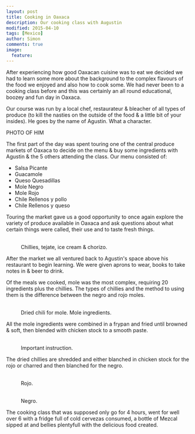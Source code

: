 ```yaml
---
layout: post
title: Cooking in Oaxaca
description: Our cooking class with Augustin
modified: 2015-04-10
tags: [Mexico]
author: Simon
comments: true
image:
  feature: 
---
```


After experiencing how good Oaxacan cuisine was to eat we decided we had to learn some more about the background to the complex flavours of the food we enjoyed and also how to cook some. We had never been to a cooking class before and this was certainly an all round educational, boozey and fun day in Oaxaca. 

Our course was run by a local chef, restaurateur & bleacher of all types of produce (to kill the nasties on the outside of the food & a little bit of your insides). He goes by the name of Agustin. What a character.

PHOTO OF HIM

The first part of the day was spent touring one of the central produce markets of Oaxaca to decide on the menu & buy some ingredients with Agustin & the 5 others attending the class. 
Our menu consisted of:

* Salsa Picante
* Guacamole
* Queso Quesadillas
* Mole Negro
* Mole Rojo
* Chile Rellenos y pollo
* Chile Rellenos y queso 

Touring the market gave us a good opportunity to once again explore the variety of produce available in Oaxaca and ask questions about what certain things were called, their use and to taste fresh things.

<figure class="half">
	<a href="../images/IMG_4870.jpg"><img src="../images/IMG_4870.jpg" alt=""></a>
	<a href="../images/IMG_4880.jpg"><img src="../images/IMG_4880.jpg" alt=""></a>
	<a href="../images/IMG_4888.jpg"><img src="../images/IMG_4888.jpg" alt=""></a>
	<a href="../images/IMG_4912.jpg"><img src="../images/IMG_4912.jpg" alt=""></a>
	<a href="../images/IMG_4935.jpg"><img src="../images/IMG_4935.jpg" alt=""></a>
	<a href="../images/IMG_4942.jpg"><img src="../images/IMG_4942.jpg" alt=""></a>
	<figcaption>Chillies, tejate, ice cream & chorizo.</figcaption>
</figure>

After the market we all ventured back to Agustin's space above his restaurant to begin learning. We were given aprons to wear, books to take notes in & beer to drink.

Of the meals we cooked, mole was the most complex, requiring 20 ingredients plus the chillies. The types of chillies and the method to using them is the difference between the negro and rojo moles.

<figure class="half">
	<a href="../images/IMG_4958.jpg"><img src="../images/IMG_4958.jpg" alt=""></a>
	<a href="../images/IMG_4969.jpg"><img src="../images/IMG_4969.jpg" alt=""></a>
	<figcaption>Dried chili for mole. Mole ingredients.</figcaption>
</figure>

All the mole ingredients were combined in a frypan and fried until browned & soft, then blended with chicken stock to a smooth paste.

<figure class="half">
	<a href="../images/IMG_4992.jpg"><img src="../images/IMG_4992.jpg" alt=""></a>
	<a href="../images/IMG_5170.jpg"><img src="../images/IMG_5170.jpg" alt=""></a>
	<figcaption>Important instruction.</figcaption>
</figure>

The dried chillies are shredded and either blanched in chicken stock for the rojo or charred and then blanched for the negro.

<figure class="half">
	<a href="../images/IMG_5052.jpg"><img src="../images/IMG_5052.jpg" alt=""></a>
	<a href="../images/IMG_5066.jpg"><img src="../images/IMG_5066.jpg" alt=""></a>
	<figcaption>Rojo.</figcaption>
</figure>
<figure class="half">
	<a href="../images/IMG_5122.jpg"><img src="../images/IMG_5122.jpg" alt=""></a>
	<a href="../images/IMG_5139.jpg"><img src="../images/IMG_5139.jpg" alt=""></a>
	<figcaption>Negro.</figcaption>
</figure>

The cooking class that was supposed only go for 4 hours, went for well over 6 with a fridge full of cold cervezas consumed, a bottle of Mezcal sipped at and bellies plentyfull with the delicious food created.
